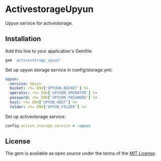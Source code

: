 # ActivestorageUpyun
Upyun service for activestorage.

## Installation
Add this line to your application's Gemfile:

```ruby
gem 'activestorage_upyun'
```

Set up upyun storage service in config/storage.yml:

```yml
upyun:
  service: Upyun
  bucket: <%= ENV['UPYUUN_BUCKET'] %>
  operator: <%= ENV['UPYUUN_OPERATOR'] %>
  password: <%= ENV['UPYUUN_PASSWORD'] %>
  host: <%= ENV['UPYUN_HOST'] %>
  folder: <%= ENV['UPYUN_FOLDER'] %>
```

Set up activestorage service:

```ruby
config.active_storage.service = :upyun
```

## License
The gem is available as open source under the terms of the [MIT License](https://opensource.org/licenses/MIT).
